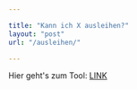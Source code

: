 ```yaml
---

title: "Kann ich X ausleihen?"
layout: "post"
url: "/ausleihen/"

---
```


Hier geht's zum Tool: [LINK](https://forms.gle/QBN3dffRmdrhArnS9)
